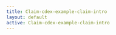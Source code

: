 ```yaml
---
title: Claim-cdex-example-claim-intro
layout: default
active: Claim-cdex-example-claim-intro
---
```


